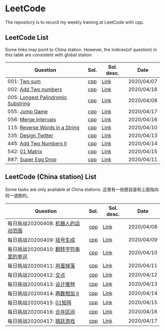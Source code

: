 # LeetCode

The repository is to record my weekly training at LeetCode with cpp.

## LeetCode List

Some links may point to China station. However, the indices(of question) in this table are consistent with global station.

| Question                                                     | Sol.                                                         | Sol. desc.                                                   | Date       |
| ------------------------------------------------------------ | ------------------------------------------------------------ | ------------------------------------------------------------ | ---------- |
| 001: [Two sum](https://leetcode.com/problems/two-sum/submissions/) | [cpp](https://github.com/liubai01/LeetCode/tree/master/src/001/sol_hash.cpp) | [Link](https://github.com/liubai01/LeetCode/tree/master/src/001#solution-description) | 2020/04/07 |
| 002: [Add Two numbers](https://leetcode-cn.com/problems/add-two-numbers/) | [cpp](https://github.com/liubai01/LeetCode/tree/master/src/002/sol_hash.cpp) | [Link](https://github.com/liubai01/LeetCode/tree/master/src/002#solution-description) | 2020/04/16 |
| 005: [Longest Palindromic Substring](https://leetcode.com/problems/longest-palindromic-substring/) | [cpp](https://github.com/liubai01/LeetCode/blob/master/src/005/sol_dp.cpp) | [Link](https://github.com/liubai01/LeetCode/tree/master/src/005) | 2020/04/08 |
| 055: [Jump Game](https://leetcode-cn.com/problems/jump-game/) | [cpp](https://github.com/liubai01/LeetCode/blob/master/src/055/sol_dp.cpp) | [Link](https://github.com/liubai01/LeetCode/tree/master/src/055) | 2020/04/17 |
| 056: [Merge Intervals](https://leetcode-cn.com/problems/merge-intervals/) | [cpp](https://github.com/liubai01/LeetCode/blob/master/src/056/sol_dp.cpp) | [Link](https://github.com/liubai01/LeetCode/tree/master/src/056) | 2020/04/16 |
| 115: [Reverse Words in a String](https://leetcode-cn.com/problems/reverse-words-in-a-string/) | [cpp](https://github.com/liubai01/LeetCode/blob/master/src/115/sol.cpp) | [Link](https://github.com/liubai01/LeetCode/tree/master/src/115) | 2020/04/10 |
| 335: [Design Twitter](https://leetcode-cn.com/problems/design-twitter/) | [cpp](https://github.com/liubai01/LeetCode/blob/master/src/335/sol.cpp) | [Link](https://github.com/liubai01/LeetCode/tree/master/src/335) | 2020/04/13 |
| 445: [Add Two Numbers II](https://leetcode-cn.com/problems/add-two-numbers-ii/) | [cpp](https://github.com/liubai01/LeetCode/blob/master/src/445/sol.cpp) | [Link](https://github.com/liubai01/LeetCode/tree/master/src/445) | 2020/04/14 |
| 542: [01 Matrix](https://leetcode-cn.com/problems/01-matrix/) | [cpp](https://github.com/liubai01/LeetCode/blob/master/src/542/sol.cpp) | [Link](https://github.com/liubai01/LeetCode/tree/master/src/542) | 2020/04/15 |
| 887: [Super Egg Drop](https://leetcode-cn.com/problems/super-egg-drop/) | [cpp](https://github.com/liubai01/LeetCode/blob/master/src/887/sol.cpp) | [Link](https://github.com/liubai01/LeetCode/tree/master/src/887) | 2020/04/11 |

## LeetCode (China station) List

Some tasks are only available at China stations. 这里有一些题目是和上面指向同一道题的。

| Question                                                     | Sol.                                                         | Sol. desc.                                                   | Date       |
| ------------------------------------------------------------ | ------------------------------------------------------------ | ------------------------------------------------------------ | ---------- |
| 每日挑战20200408: [机器人的运动范围](https://leetcode-cn.com/problems/ji-qi-ren-de-yun-dong-fan-wei-lcof/submissions/) | [cpp](https://github.com/liubai01/LeetCode/tree/master/src/cn-daily13/sol.cpp) | [Link](https://github.com/liubai01/LeetCode/tree/master/src/cn-daily13/) | 2020/04/08 |
| 每日挑战20200409: [括号生成](https://leetcode-cn.com/problems/generate-parentheses/) | [cpp](https://github.com/liubai01/LeetCode/tree/master/src/cn-daily14/sol.cpp) | [Link](https://github.com/liubai01/LeetCode/tree/master/src/cn-daily14/) | 2020/04/09 |
| 每日挑战20200410: [翻转字符串里的单词](https://leetcode-cn.com/problems/reverse-words-in-a-string/) | [cpp](https://github.com/liubai01/LeetCode/blob/master/src/115/sol.cpp) | [Link](https://github.com/liubai01/LeetCode/tree/master/src/115) | 2020/04/10 |
| 每日挑战20200411: [鸡蛋掉落](https://leetcode-cn.com/problems/super-egg-drop/) | [cpp](https://github.com/liubai01/LeetCode/blob/master/src/887/sol.cpp) | [Link](https://github.com/liubai01/LeetCode/tree/master/src/887) | 2020/04/11 |
| 每日挑战20200412: [交点](https://leetcode-cn.com/problems/intersection-lcci/) | [cpp](https://github.com/liubai01/LeetCode/blob/master/src/cn-daily16/sol.cpp) | [Link](https://github.com/liubai01/LeetCode/tree/master/src/cn-daily16) | 2020/04/12 |
| 每日挑战20200413: [设计推特](https://leetcode-cn.com/problems/design-twitter/) | [cpp](https://github.com/liubai01/LeetCode/blob/master/src/335/sol.cpp) | [Link](https://github.com/liubai01/LeetCode/tree/master/src/335) |   2020/04/13         |
| 每日挑战20200414: [两数相加 II](https://leetcode-cn.com/problems/add-two-numbers-ii/) | [cpp](https://github.com/liubai01/LeetCode/blob/master/src/445/sol.cpp) | [Link](https://github.com/liubai01/LeetCode/tree/master/src/445) | 2020/04/14 |
| 每日挑战20200415: [01矩阵](https://leetcode-cn.com/problems/01-matrix/) | [cpp](https://github.com/liubai01/LeetCode/blob/master/src/542/sol.cpp) | [Link](https://github.com/liubai01/LeetCode/tree/master/src/542) | 2020/04/15 |
| 每日挑战20200416: [合并区间](https://leetcode-cn.com/problems/merge-intervals/) | [cpp](https://github.com/liubai01/LeetCode/blob/master/src/056/sol_dp.cpp) | [Link](https://github.com/liubai01/LeetCode/tree/master/src/056) | 2020/04/16 |
| 每日挑战20200417: [跳跃游戏](https://leetcode-cn.com/problems/jump-game/) | [cpp](https://github.com/liubai01/LeetCode/blob/master/src/055/sol_dp.cpp) | [Link](https://github.com/liubai01/LeetCode/tree/master/src/055) | 2020/04/17 |



